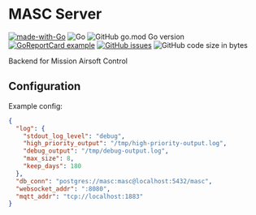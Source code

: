 # MASC Server

[![made-with-Go](https://img.shields.io/badge/Made%20with-Go-1f425f.svg)](http://golang.org)
![Go](https://github.com/LeFinal/masc-server/workflows/Go/badge.svg?branch=master)
![GitHub go.mod Go version](https://img.shields.io/github/go-mod/go-version/lefinal/masc-server)
[![GoReportCard example](https://goreportcard.com/badge/github.com/lefinal/masc-server)](https://goreportcard.com/report/github.com/lefinal/masc-server)
[![GitHub issues](https://img.shields.io/github/issues/lefinal/masc-server)](https://github.com/lefinal/masc-server/issues)
![GitHub code size in bytes](https://img.shields.io/github/languages/code-size/lefinal/masc-server)

Backend for Mission Airsoft Control

## Configuration

Example config:
```json
{
  "log": {
    "stdout_log_level": "debug",
    "high_priority_output": "/tmp/high-priority-output.log",
    "debug_output": "/tmp/debug-output.log",
    "max_size": 8,
    "keep_days": 180
  },
  "db_conn": "postgres://masc:masc@localhost:5432/masc",
  "websocket_addr": ":8080",
  "mqtt_addr": "tcp://localhost:1883"
}
```